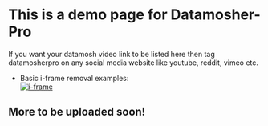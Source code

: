 # This is a demo page for Datamosher-Pro
If you want your datamosh video link to be listed here then tag datamosherpro on any social media website like youtube, reddit, vimeo etc.
<br>
- Basic i-frame removal examples: 
<br> [![i-frame](https://img.youtube.com/vi/_YZ32Wvl3hk/0.jpg)](https://https://www.youtube.com/watch?v=_YZ32Wvl3hk)

## More to be uploaded soon!
